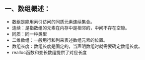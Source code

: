 ## 一、数组概述：
* 数组是能用索引访问的同质元素连续集合。
* 连续：是指数组的元素在内存中是相邻的，中间不存在空隙。
* 同质：同一种类型
* 二维数组：一般用行和列来表述数组元素的位置。
* 数组长度：数组长度是固定的，当声明数组时就需要确定数组长度。
* realloc函数和变长数组提供了对应长度

